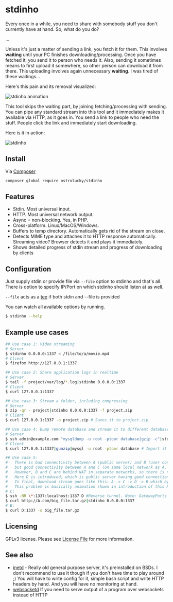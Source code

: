 # stdinho


Every once in a while, you need to share with somebody stuff you don't currently have at hand.
So, what do you do?

...

Unless it's just a matter of sending a link, you fetch it for them. 
This involves **waiting** until your PC finishes downloading/processing.
Once you have fetched it, you send it to person who needs it. 
Also, sending it sometimes means to first upload it somewhere, so other person can download it from there.
This uploading involves again unnecessary **waiting**. I was tired of these waitings...

Here's this pain and its removal visualized:

![stdinho animation](https://user-images.githubusercontent.com/496233/47866950-750db900-de00-11e8-8631-d25d723128f5.gif)


This tool skips the waiting part, by joining fetching/processing with sending. 
You can pipe any standard stream into this tool and it immediately makes
it available via HTTP, as it goes in. You send a link to people who need the stuff. 
People click the link and immediately start downloading.

Here is it in action:


![stdinho](https://user-images.githubusercontent.com/496233/37237663-e240866e-2416-11e8-9d03-386ae3790d1c.png)

## Install

Via [Composer](https://getcomposer.org/doc/00-intro.md)

```bash
composer global require ostrolucky/stdinho
```

## Features

* Stdin. Most universal input.
* HTTP. Most universal network output.
* Async = non-blocking. Yes, in PHP.
* Cross-platform. Linux/MacOS/Windows.
* Buffers to temp directory. Automatically gets rid of the stream on close.
* Detects MIME type and attaches it to HTTP response automatically. Streaming video? Browser detects it and plays it immediately.
* Shows detailed progress of stdin stream and progress of downloading by clients

## Configuration

Just supply stdin or provide file via `--file` option to stdinho and that's all. 
There is option to specify IP/Port on which stdinho should listen at as well.

`--file` acts as a [tee](https://en.wikipedia.org/wiki/Tee_(command)) if both stdin and --file is provided 

You can watch all available options by running. 
```bash
$ stdinho --help
``` 

## Example use cases
```bash
## Use case 1: Video streaming
# Server
$ stdinho 0.0.0.0:1337 < /file/to/a/movie.mp4
# Client
$ firefox http://127.0.0.1:1337

## Use case 2: Share application logs in realtime 
# Server
$ tail -f project/var/log/*.log|stdinho 0.0.0.0:1337
# Client
$ curl 127.0.0.1:1337 

## Use case 3: Stream a folder, including compressing
# Server
$ zip -qr - project|stdinho 0.0.0.0:1337 -f project.zip
# Client
$ curl 127.0.0.1:1337 -o project.zip # Saves it to project.zip

## Use case 4: Dump remote database and stream it to different database on the fly via middle man
# Server
$ ssh admin@example.com "mysqldump -u root -ptoor database|gzip -c"|stdinho 0.0.0.0:1337 -f "$(date).sql.gz" # also saves the backup locally
# Client
$ curl 127.0.0.1:1337|gunzip|mysql -u root -ptoor database # Import it directly to local DB

## Use case 5: 
#   There is bad connectivity between A (public server) and B (user connected to network via special VPN), 
#   but good connectivity between A and C (on same local network as A, but not public). 
#   However, B and C are behind NAT in separate networks, so there is no direct connection between them.
#   Here D is introduced, which is public server having good connection to both C and B, but no connection to A. 
#   In final, download stream goes like this: A -> C -> D -> B which bypasses connection problem between A and B and NAT issue at the same time
#   This problem is basically animation shown in introduction of this README.
# C:
$ ssh -NR \*:1337:localhost:1337 D #Reverse tunnel. Note: GatewayPorts cannot be set to "no" in D's sshd_config
$ curl http://A.com/big_file.tar.gz|stdinho 0.0.0.0:1337
# B:
$ curl D:1337 -o big_file.tar.gz

```


## Licensing

GPLv3 license. Please see [License File](LICENSE.md) for more information.

## See also


- [inetd](https://debian-administration.org/article/371/A_web_server_in_a_shell_script) - Really old general purpose server, it's preinstalled on BSDs. I don't recommend to use it though if you don't have time to play around ;) You will have to write config for it, simple bash script and write HTTP headers by hand. And you will have no monitoring at hand.
- [websocketd](https://github.com/joewalnes/websocketd) If you need to serve output of a program over websockets instead of HTTP
